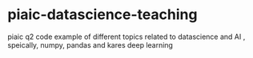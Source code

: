 # piaic-datascience-teaching
piaic q2 code example of different topics related to datascience and AI , speically, numpy, pandas and kares deep learning
